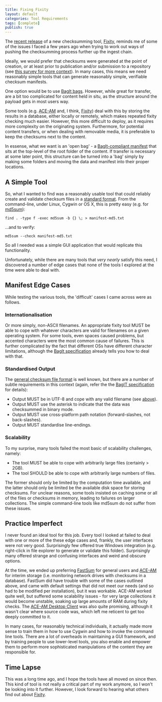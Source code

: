 ```yaml
---
title: Fixing Fixity
layout: default
categories: Tool Requirements
tags: [complete]
publish: true
---
```


The [recent release][1] of a new checksumming tool, [Fixity][2], reminds me of some of the issues I faced a few years ago when trying to work out ways of pushing the checksumming process further up the ingest chain. 

Ideally, we would prefer that checksums were generated at the point of creation, or at least prior to publication and/or submission to a repository (see [this survey for more context][6]). In many cases, this means we need reasonably simple tools that can generate reasonably simple, verifiable checksum manifests.

One option would be to use [BagIt bags][3]. However, while great for transfer, are a bit too complicated for content held in situ, as the structure around the payload gets in most users way.

Some tools (e.g. [ACE-AM][2] and, I think, [Fixity][2]) deal with this by storing the results in a database, either locally or remotely, which makes repeated fixity checking much easier. However, this more difficult to deploy, as it requires more complexity on the originating system. Furthermore, for potential content transfers, or when dealing with removable media, it is preferable to keep the checksums next to the content.

In essense, what we want is an 'open bag' - a [BagIt-compliant manifest][4] that sits at the top-level of the root folder of the content. If transfer is necessary at some later point, this structure can be turned into a 'bag' simply by making some folders and moving the data and manifest into their proper locations. 

A Simple Tool
-------------

So, what I wanted to find was a reasonably usable tool that could reliably create and validate checksum files in a [standard format][4]. From the command-line, under Linux, Cygwin or OS X, this is pretty easy (e.g. for [md5sum][5]):

    find . -type f -exec md5sum -b {} \; > manifest-md5.txt

...and to verify:

    md5sum --check manifest-md5.txt

So all I needed was a simple GUI application that would replicate this functionality.

Unfortunately, while there are many tools that _very nearly_ satisfy this need, I discovered a number of edge cases that none of the tools I explored at the time were able to deal with.


Manifest Edge Cases
-------------------

While testing the various tools, the 'difficult' cases I came across were as follows.

### Internationalisation ###
Or more simply, non-ASCII filenames. An appropriate fixity tool MUST be able to cope with whatever characters are valid for filenames on a given operating system. For some tools, even spaces caused problems, but accented characters were the most common cause of failures. This is further complicated by the fact that different OSs have different character limitations, although the [BagIt specification][4] already tells you how to deal with that.

### Standardised Output ###
The [general checksum file format][10] is well known, but there are a number of subtle requirements in this context (again, refer the the [BagIT specification][4] for details):

 * Output MUST be in UTF-8 and cope with any valid filename (see [above](#toc2)).
 * Output MUST use the asterisk to indicate that the data was checksummed in binary mode.
 * Output MUST use cross-platform path notation (forward-slashes, not back-slashes).
 * Output MUST standardise line-endings.

### Scalability ###
To my surprise, many tools failed the most basic of scalability challenges, namely:

 * The tool MUST be able to cope with arbitrarily large files (certainly > 2GB).
 * The tool SHOULD be able to cope with arbitrarily large numbers of files.

The former should only be limited by the computation time available, and the latter should only be limited be the available disk space for storing checksums. For unclear reasons, some tools insisted on caching some or all of the files or checksums in memory, leading to failures on larger collections. The simple command-line tools like md5sum do not suffer from these issues.

Practice Imperfect
------------------
I never found an ideal tool for this job. Every tool I looked at failed to deal with one or more of the these edge cases and, frankly, the user interfaces were not very good. Surprisingly few offered true Windows integration (e.g. right-click in file explorer to generate or validate this folder). Surprisingly many offered strange and confusing interfaces and weird and obscure options.

At the time, we ended up preferring [FastSum][7] for general users and [ACE-AM][8] for interim storage (i.e. monitoring network drives with checksums in a database). FastSum did have trouble with some of the cases outlined above, and came with default settings that did not meet our needs (and so had to be modified per installation), but it was workable. ACE-AM worked quite well, but suffered some scalability issues - for very large collections it would become unstable, soaking up large amounts of RAM during fixity checks.  The [ACE-AM Desktop Client][9] was also quite promising, although it wasn't clear where source code was, which left me reticent to get too deeply committed to it.

In many cases, for reasonably technical individuals, it actually made more sense to train them in how to use Cygwin and how to invoke the command line tools. There are a lot of overheads in maintaining a GUI framework, and by training people to use lower-level tools, you also enable and empower them to perform more sophisticated manipulations of the content they are responsible for.

Time Lapse
----------
This was a long time ago, and I hope the tools have all moved on since then. This kind of tool is not really a critical part of my work anymore, so I won't be looking into it further. However, I look forward to hearing what others find out about [Fixity][2].



[1]: http://www.avpreserve.com/blog/avpreserve-releases-fixity-and-mdqc-digital-preservation-tools/
[2]: https://github.com/avpreserve/fixity
[3]:https://wiki.ucop.edu/display/Curation/BagIt
[4]: http://tools.ietf.org/html/draft-kunze-bagit-06#section-2.1.3
[5]: http://www.gnu.org/software/coreutils/manual/html_node/md5sum-invocation.html
[6]: http://blogs.loc.gov/digitalpreservation/2012/03/file-fixity-and-digital-preservation-storage-more-results-from-the-ndsa-storage-survey/
[7]: http://www.fastsum.com/
[8]: https://wiki.umiacs.umd.edu/adapt/index.php/Ace:Main
[9]: https://wiki.umiacs.umd.edu/adapt/index.php/Ace:Webstart_Client
[10]: https://en.wikipedia.org/wiki/Md5sum

